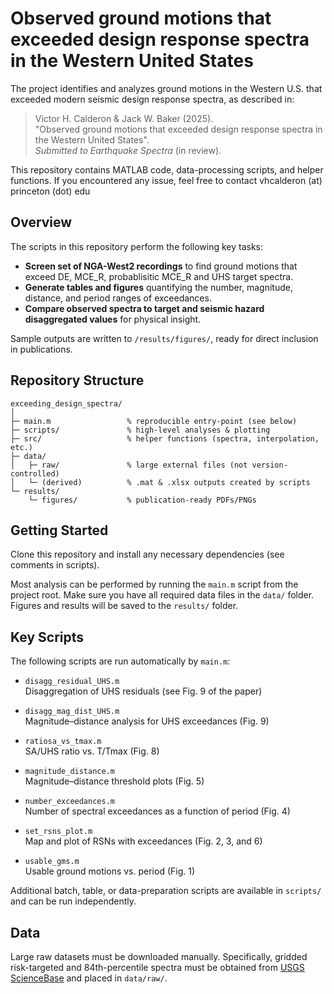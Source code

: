 <!--
SPDX-FileCopyrightText: 2025 Stanford University

SPDX-License-Identifier: MIT
-->

# Observed ground motions that exceeded design response spectra in the Western United States

The project identifies and analyzes ground motions in the Western U.S. that exceeded modern seismic design response spectra, as described in:

> Victor H. Calderon & Jack W. Baker (2025).  
> "Observed ground motions that exceeded design response spectra in the Western United States".  
> *Submitted to Earthquake Spectra* (in review).

This repository contains MATLAB code, data-processing scripts, and helper functions.
If you encountered any issue, feel free to contact vhcalderon (at) princeton (dot) edu

## Overview

The scripts in this repository perform the following key tasks:
- **Screen set of NGA-West2 recordings** to find ground motions that exceed DE, MCE_R, probablisitic MCE_R and UHS target spectra.
- **Generate tables and figures** quantifying the number, magnitude, distance, and period ranges of exceedances.
- **Compare observed spectra to target and seismic hazard disaggregated values** for physical insight.

Sample outputs are written to `/results/figures/`, ready for direct inclusion in publications.

## Repository Structure
```
exceeding_design_spectra/
│
├─ main.m                 % reproducible entry-point (see below)
├─ scripts/               % high-level analyses & plotting
├─ src/                   % helper functions (spectra, interpolation, etc.)
├─ data/
│   ├─ raw/               % large external files (not version-controlled)
│   └─ (derived)          % .mat & .xlsx outputs created by scripts
└─ results/
    └─ figures/           % publication-ready PDFs/PNGs
```
## Getting Started

Clone this repository and install any necessary dependencies (see comments in scripts).

Most analysis can be performed by running the `main.m` script from the project root. Make sure you have all required data files in the `data/` folder. Figures and results will be saved to the `results/` folder.

## Key Scripts

The following scripts are run automatically by `main.m`:

- `disagg_residual_UHS.m`  
  Disaggregation of UHS residuals (see Fig. 9 of the paper)

- `disagg_mag_dist_UHS.m`  
  Magnitude–distance analysis for UHS exceedances (Fig. 9)
  
- `ratiosa_vs_tmax.m`  
  SA/UHS ratio vs. T/Tmax (Fig. 8)

- `magnitude_distance.m`  
  Magnitude–distance threshold plots (Fig. 5)

- `number_exceedances.m`  
  Number of spectral exceedances as a function of period (Fig. 4)

- `set_rsns_plot.m`  
  Map and plot of RSNs with exceedances (Fig. 2, 3, and 6)

- `usable_gms.m`  
  Usable ground motions vs. period (Fig. 1)

Additional batch, table, or data-preparation scripts are available in `scripts/` and can be run independently.

## Data

Large raw datasets must be downloaded manually. Specifically, gridded risk-targeted and 84th-percentile spectra must be obtained from [USGS ScienceBase](https://doi.org/10.5066/P9I0R4O6) and placed in `data/raw/`.


